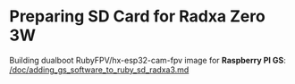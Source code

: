 # Preparing SD Card for Radxa Zero 3W

Building dualboot RubyFPV/hx-esp32-cam-fpv image for **Raspberry PI GS**: [/doc/adding_gs_software_to_ruby_sd_radxa3.md ](/doc/adding_gs_software_to_ruby_sd_radxa3.md )
